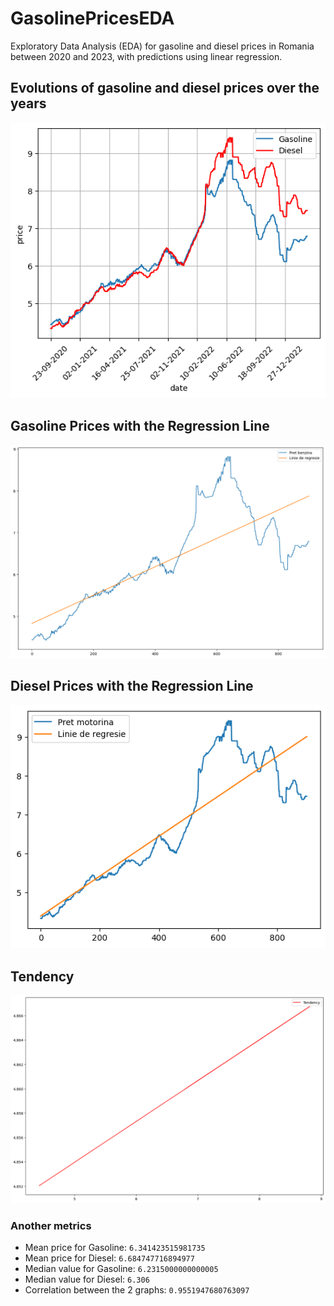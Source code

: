 # GasolinePricesEDA
Exploratory Data Analysis (EDA) for gasoline and diesel prices in Romania between 2020 and 2023, with predictions using linear regression.
## Evolutions of gasoline and diesel prices over the years
![alt text](https://github.com/DavidB2703/GasolinePricesEDA/blob/main/Graphs/output.png)
## Gasoline Prices with the Regression Line
![alt text](https://github.com/DavidB2703/GasolinePricesEDA/blob/main/Graphs/gasolineReg.png)
## Diesel Prices with the Regression Line
![alt text](https://github.com/DavidB2703/GasolinePricesEDA/blob/main/Graphs/dieselReg.png)
## Tendency
![alt text](https://github.com/DavidB2703/GasolinePricesEDA/blob/main/Graphs/tendency.png)
### Another metrics
 - Mean price for Gasoline: ```6.341423515981735```
 - Mean price for Diesel: ```6.684747716894977```
 - Median value for Gasoline: ```6.2315000000000005```
 - Median value for Diesel: ```6.306```
 - Correlation between the 2 graphs: ```0.9551947680763097```

